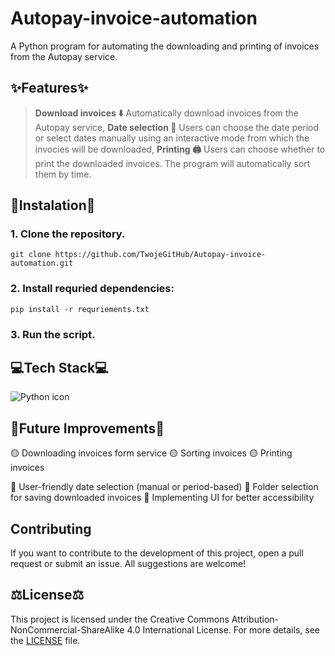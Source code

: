 # Autopay-invoice-automation
A Python program for automating the downloading and printing of invoices from the Autopay service.

## ✨Features✨
  > **Download invoices ⬇️** Automatically download invoices from the Autopay service,
  > **Date selection 📅** Users can choose the date period or select dates manually using an interactive mode from which the invocies will be downloaded,
  > **Printing 🖨️** Users can choose whether to print the downloaded invoices. The program will automatically sort them by time.

## 💾Instalation💾
### 1. Clone the repository.
```
git clone https://github.com/TwojeGitHub/Autopay-invoice-automation.git
```
### 2. Install requried dependencies:
```
pip install -r requriements.txt
```
### 3. Run the script.

## 💻Tech Stack💻
![Python icon](https://cdn3.iconfinder.com/data/icons/logos-and-brands-adobe/512/267_Python-512.png)

## 🔮Future Improvements🔮
  🟡 Downloading invoices form service
  🟡 Sorting invoices
  🟡 Printing invoices
  
  🔴 User-friendly date selection (manual or period-based)
  🔴 Folder selection for saving downloaded invoices
  🔴 Implementing UI for better accessibility 

## Contributing
If you want to contribute to the development of this project, open a pull request or submit an issue. All suggestions are welcome!

## ⚖️License⚖️ 
This project is licensed under the Creative Commons Attribution-NonCommercial-ShareAlike 4.0 International License. For more details, see the [LICENSE](https://github.com/NeuroWombat/Autopay-invoice-automation?tab=License-1-ov-file) file.
